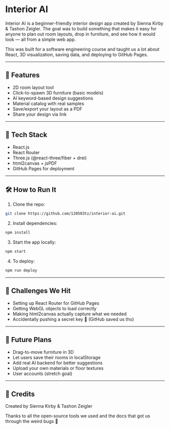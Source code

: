 # Interior AI

Interior AI is a beginner-friendly interior design app created by Sienna Kirby & Tashon Zeigler. The goal was to build something that makes it easy for anyone to plan out room layouts, drop in furniture, and see how it would look — all from a simple web app.

This was built for a software engineering course and taught us a lot about React, 3D visualization, saving data, and deploying to GitHub Pages.

---

## 🔨 Features
- 2D room layout tool
- Click-to-spawn 3D furniture (basic models)
- AI keyword-based design suggestions
- Material catalog with real samples
- Save/export your layout as a PDF
- Share your design via link

---

## 🧰 Tech Stack
- React.js
- React Router
- Three.js (@react-three/fiber + drei)
- html2canvas + jsPDF
- GitHub Pages for deployment

---

## 🛠 How to Run It
1. Clone the repo:
```bash
git clone https://github.com/120503tz/interior-ai.git
```
2. Install dependencies:
```bash
npm install
```
3. Start the app locally:
```bash
npm start
```
4. To deploy:
```bash
npm run deploy
```

---

## 🧠 Challenges We Hit
- Setting up React Router for GitHub Pages
- Getting WebGL objects to load correctly
- Making html2canvas actually capture what we needed
- Accidentally pushing a secret key 😬 (GitHub saved us tho)

---

## 🚀 Future Plans
- Drag-to-move furniture in 3D
- Let users save their rooms in localStorage
- Add real AI backend for better suggestions
- Upload your own materials or floor textures
- User accounts (stretch goal)

---

## 🙏 Credits
Created by Sienna Kirby & Tashon Zeigler

Thanks to all the open-source tools we used and the docs that got us through the weird bugs 🙌


